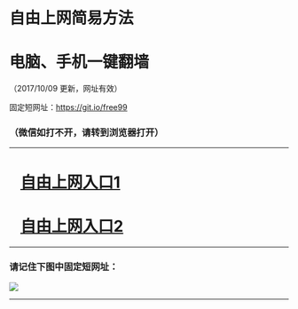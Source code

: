 ﻿# 自由上网简易方法

# 电脑、手机一键翻墙

（2017/10/09 更新，网址有效）

固定短网址：https://git.io/free99

### （微信如打不开，请转到浏览器打开）


***





# &nbsp;&nbsp; <a href="http://ft2998520144.fwq-tz-1001.info/fwqtz01.html?t=10090015125 " target="_blank">自由上网入口1</a>
# &nbsp;&nbsp; <a href="http://ft2386414850.fwq-tz-1002.info/fwqtz02.html?t=100900129828 " target="_blank">自由上网入口2</a>
***

### 请记住下图中固定短网址：

<img src="https://s3-us-west-2.amazonaws.com/fwq-1001/yjfq-20170905okok.png" /> 


***

